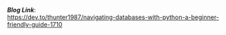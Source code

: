 *__Blog Link__*:  
https://dev.to/thunter1987/navigating-databases-with-python-a-beginner-friendly-guide-1710
